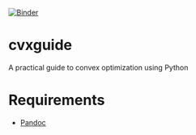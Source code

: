 [![Binder](https://mybinder.org/badge_logo.svg)](https://mybinder.org/v2/gh/bsamadi/cvxguide/master?filepath=cvxguide.ipynb)

cvxguide
========

A practical guide to convex optimization using Python

# Requirements

* [Pandoc](https://pandoc.org/MANUAL.html)
